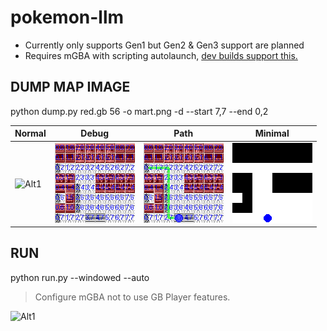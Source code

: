 # pokemon-llm

- Currently only supports Gen1 but Gen2 & Gen3 support are planned
- Requires mGBA with scripting autolaunch, [dev builds support this.](https://mgba.io/downloads.html#development-downloads)

## DUMP MAP IMAGE

python dump.py red.gb 56 -o mart.png -d --start 7,7 --end 0,2

| Normal | Debug | Path | Minimal |
|---------|---------|---------|---------|
| ![Alt1](images/normal_mart.png.png) | ![Alt2](images/debug_mart.png) | ![Alt3](images/path_debug_mart.png) | ![Alt4](images/minimal_mart.png) |

## RUN

python run.py --windowed --auto 

> Configure mGBA not to use GB Player features.

![Alt1](images/normal_mart.png.png)